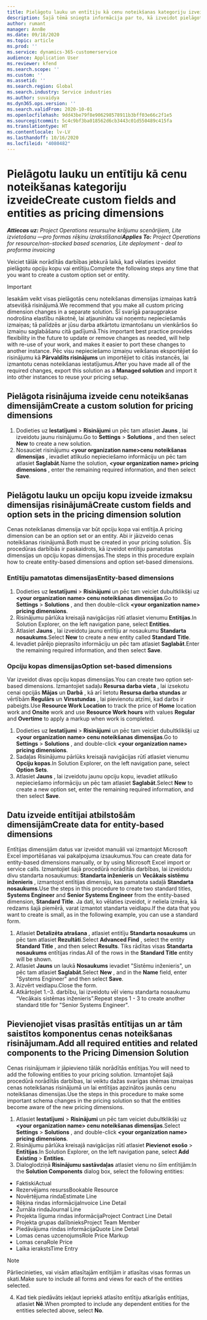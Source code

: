 ```yaml
---
title: Pielāgotu lauku un entītiju kā cenu noteikšanas kategoriju izveide
description: Šajā tēmā sniegta informācija par to, kā izveidot pielāgotas opciju kopas vai entitījas.
author: rumant
manager: AnnBe
ms.date: 09/18/2020
ms.topic: article
ms.prod: ''
ms.service: dynamics-365-customerservice
audience: Application User
ms.reviewer: kfend
ms.search.scope: ''
ms.custom: ''
ms.assetid: ''
ms.search.region: Global
ms.search.industry: Service industries
ms.author: suvaidya
ms.dyn365.ops.version: ''
ms.search.validFrom: 2020-10-01
ms.openlocfilehash: 9dd43be79f8e906298578911b3bff03e66c2f1e5
ms.sourcegitcommit: 5c4c9bf3ba018562d6cb3443c01d550489c415fa
ms.translationtype: HT
ms.contentlocale: lv-LV
ms.lasthandoff: 10/16/2020
ms.locfileid: "4080482"
---
```

# <a name="create-custom-fields-and-entities-as-pricing-dimensions"></a><span data-ttu-id="38679-103">Pielāgotu lauku un entītiju kā cenu noteikšanas kategoriju izveide</span><span class="sxs-lookup"><span data-stu-id="38679-103">Create custom fields and entities as pricing dimensions</span></span>

<span data-ttu-id="38679-104">_**Attiecas uz:** Project Operations resursu/ne krājumu scenārijiem, Lite izvietošanu —pro formas rēķinu izrakstīšanai_</span><span class="sxs-lookup"><span data-stu-id="38679-104">_**Applies To:** Project Operations for resource/non-stocked based scenarios, Lite deployment - deal to proforma invoicing_</span></span>

<span data-ttu-id="38679-105">Veiciet tālāk norādītās darbības jebkurā laikā, kad vēlaties izveidot pielāgotu opciju kopu vai entītiju.</span><span class="sxs-lookup"><span data-stu-id="38679-105">Complete the following steps any time that you want to create a custom option set or entity.</span></span>

> [!IMPORTANT]
> <span data-ttu-id="38679-106">Iesakām veikt visas pielāgotās cenu noteikšanas dimensijas izmaiņas katrā atsevišķā risinājumā.</span><span class="sxs-lookup"><span data-stu-id="38679-106">We recommend that you make all custom pricing dimension changes in a separate solution.</span></span> <span data-ttu-id="38679-107">Šī svarīgā paraugprakse nodrošina elastību nākotnē, lai atjauninātu vai noņemtu nepieciešamās izmaiņas; tā palīdzēs ar jūsu darba atkārtotu izmantošanu un vienkāršos šo izmaiņu saglabāšanu citā gadījumā.</span><span class="sxs-lookup"><span data-stu-id="38679-107">This important best practice provides flexibility in the future to update or remove changes as needed, will help with re-use of your work, and makes it easier to port these changes to another instance.</span></span> <span data-ttu-id="38679-108">Pēc visu nepieciešamo izmaiņu veikšanas eksportējiet šo risinājumu kā **Pārvaldīts risinājums** un importējiet to citās instancēs, lai izmantotu cenas noteikšanas iestatījumus.</span><span class="sxs-lookup"><span data-stu-id="38679-108">After you have made all of the required changes, export this solution as a **Managed solution** and import it into other instances to reuse your pricing setup.</span></span>


## <a name="create-a-custom-solution-for-pricing-dimensions"></a><span data-ttu-id="38679-109">Pielāgota risinājuma izveide cenu noteikšanas dimensijām</span><span class="sxs-lookup"><span data-stu-id="38679-109">Create a custom solution for pricing dimensions</span></span>
1. <span data-ttu-id="38679-110">Dodieties uz **Iestatījumi** > **Risinājumi** un pēc tam atlasiet **Jauns** , lai izveidotu jaunu risinājumu.</span><span class="sxs-lookup"><span data-stu-id="38679-110">Go to **Settings** > **Solutions** , and then select **New** to create a new solution.</span></span> 
2. <span data-ttu-id="38679-111">Nosauciet risinājumu **\<your organization name>cenu noteikšanas dimensijas** , ievadiet atlikušo nepieciešamo informāciju un pēc tam atlasiet **Saglabāt**.</span><span class="sxs-lookup"><span data-stu-id="38679-111">Name the solution, **\<your organization name> pricing dimensions** , enter the remaining required information, and then select **Save**.</span></span>
  
## <a name="create-custom-fields-and-option-sets-in-the-pricing-dimension-solution"></a><span data-ttu-id="38679-112">Pielāgotu lauku un opciju kopu izveide izmaksu dimensijas risinājumā</span><span class="sxs-lookup"><span data-stu-id="38679-112">Create custom fields and option sets in the pricing dimension solution</span></span>

<span data-ttu-id="38679-113">Cenas noteikšanas dimensija var būt opciju kopa vai entītija.</span><span class="sxs-lookup"><span data-stu-id="38679-113">A pricing dimension can be an option set or an entity.</span></span> <span data-ttu-id="38679-114">Abi ir jāizveido cenas noteikšanas risinājumā.</span><span class="sxs-lookup"><span data-stu-id="38679-114">Both must be created in your pricing solution.</span></span> <span data-ttu-id="38679-115">Šīs procedūras darbībās ir paskaidrots, kā izveidot entītiju pamatotas dimensijas un opciju kopas dimensijas.</span><span class="sxs-lookup"><span data-stu-id="38679-115">The steps in this procedure explain how to create entity-based dimensions and option set-based dimensions.</span></span>

### <a name="entity-based-dimensions"></a><span data-ttu-id="38679-116">Entītiju pamatotas dimensijas</span><span class="sxs-lookup"><span data-stu-id="38679-116">Entity-based dimensions</span></span>

1. <span data-ttu-id="38679-117">Dodieties uz **Iestatījumi** > **Risinājumi** un pēc tam veiciet dubultklikšķi uz **\<your organization name> cenu noteikšanas dimensijas**.</span><span class="sxs-lookup"><span data-stu-id="38679-117">Go to **Settings** > **Solutions** , and then double-click **\<your organization name> pricing dimensions**.</span></span>
2. <span data-ttu-id="38679-118">Risinājumu pārlūka kreisajā navigācijas rūtī atlasiet vienumu **Entītijas**.</span><span class="sxs-lookup"><span data-stu-id="38679-118">In Solution Explorer, on the left navigation pane, select **Entities**.</span></span>
3. <span data-ttu-id="38679-119">Atlasiet **Jauns** , lai izveidotu jaunu entītiju ar nosaukumu **Standarta nosaukums**.</span><span class="sxs-lookup"><span data-stu-id="38679-119">Select **New** to create a new entity called **Standard Title**.</span></span> 
4. <span data-ttu-id="38679-120">Ievadiet pārējo pieprasīto informāciju un pēc tam atlasiet **Saglabāt**.</span><span class="sxs-lookup"><span data-stu-id="38679-120">Enter the remaining required information, and then select **Save**.</span></span>


### <a name="option-set-based-dimensions"></a><span data-ttu-id="38679-121">Opciju kopas dimensijas</span><span class="sxs-lookup"><span data-stu-id="38679-121">Option set-based dimensions</span></span> 
<span data-ttu-id="38679-122">Var izveidot divas opciju kopas dimensijas.</span><span class="sxs-lookup"><span data-stu-id="38679-122">You can create two option set-based dimensions.</span></span> <span data-ttu-id="38679-123">Izmantojiet sadaļu **Resursa darba vieta** , lai izsekotu cenai opcijās **Mājas** un **Darbā** , kā arī lietotu **Resursa darba stundas** ar vērtībām **Regulārs** un **Virsstundas** , lai pievienotu atzīmi, kad darbs ir pabeigts.</span><span class="sxs-lookup"><span data-stu-id="38679-123">Use **Resource Work Location** to track the price of **Home** location work and **Onsite** work and use **Resource Work hours** with values **Regular** and **Overtime** to apply a markup when work is completed.</span></span>


1. <span data-ttu-id="38679-124">Dodieties uz **Iestatījumi** > **Risinājumi** un pēc tam veiciet dubultklikšķi uz **\<your organization name> cenu noteikšanas dimensijas**.</span><span class="sxs-lookup"><span data-stu-id="38679-124">Go to **Settings** > **Solutions** , and double-click  **\<your organization name> pricing dimensions**.</span></span> 
2. <span data-ttu-id="38679-125">Sadaļas Risinājumu pārlūks kreisajā navigācijas rūtī atlasiet vienumu **Opciju kopas**.</span><span class="sxs-lookup"><span data-stu-id="38679-125">In Solution Explorer, on the left navigation pane, select  **Option Sets**.</span></span> 
3. <span data-ttu-id="38679-126">Atlasiet **Jauns** , lai izveidotu jaunu opciju kopu, ievadiet atlikušo nepieciešamo informāciju un pēc tam atlasiet **Saglabāt**.</span><span class="sxs-lookup"><span data-stu-id="38679-126">Select **New** to create a new option set, enter the remaining required information, and then select **Save**.</span></span>

## <a name="create-data-for-entity-based-dimensions"></a><span data-ttu-id="38679-127">Datu izveide entītijai atbilstošām dimensijām</span><span class="sxs-lookup"><span data-stu-id="38679-127">Create data for entity-based dimensions</span></span>

<span data-ttu-id="38679-128">Entītijas dimensijām datus var izveidot manuāli vai izmantojot Microsoft Excel importēšanas vai pakalpojuma izsaukumus.</span><span class="sxs-lookup"><span data-stu-id="38679-128">You can create data for entity-based dimensions manually, or by using Microsoft Excel import or service calls.</span></span> <span data-ttu-id="38679-129">Izmantojiet šajā procedūrā norādītās darbības, lai izveidotu divu standarta nosaukumus: **Standarta inženieris** un **Vecākais sistēmu inženieris** , izmantojot entītijas dimensiju, kas pamatota sadaļā **Standarta nosaukums**.</span><span class="sxs-lookup"><span data-stu-id="38679-129">Use the steps in this procedure to create two standard titles, **Systems Engineer** and **Senior Systems Engineer** from the entity-based dimension, **Standard Title**.</span></span> <span data-ttu-id="38679-130">Ja dati, ko vēlaties izveidot, ir neliela izmēra, kā redzams šajā piemērā, varat izmantot standarta veidlapu.</span><span class="sxs-lookup"><span data-stu-id="38679-130">If the data that you want to create is small, as in the following example, you can use a standard form.</span></span>

1. <span data-ttu-id="38679-131">Atlasiet **Detalizēta atrašana** , atlasiet entitīju **Standarta nosaukums** un pēc tam atlasiet **Rezultāti**.</span><span class="sxs-lookup"><span data-stu-id="38679-131">Select **Advanced Find** , select the entity **Standard Title** , and then select **Results**.</span></span> <span data-ttu-id="38679-132">Tiks rādītas visas **Standarta nosaukums** entītijas rindas.</span><span class="sxs-lookup"><span data-stu-id="38679-132">All of the rows in the **Standard Title** entity will be shown.</span></span>
2. <span data-ttu-id="38679-133">Atlasiet **Jauns** un laukā **Nosaukums** ievadiet "Sistēmu inženieris", un pēc tam atlasiet **Saglabāt**.</span><span class="sxs-lookup"><span data-stu-id="38679-133">Select **New** , and in the **Name** field, enter "Systems Engineer" and then select **Save**.</span></span>
3. <span data-ttu-id="38679-134">Aizvērt veidlapu.</span><span class="sxs-lookup"><span data-stu-id="38679-134">Close the form.</span></span> 
4. <span data-ttu-id="38679-135">Atkārtojiet 1.–3. darbību, lai izveidotu vēl vienu standarta nosaukumu “Vecākais sistēmas inženieris”.</span><span class="sxs-lookup"><span data-stu-id="38679-135">Repeat steps 1 - 3 to create another standard title for "Senior Systems Engineer".</span></span>

## <a name="add-all-required-entities-and-related-components-to-the-pricing-dimension-solution"></a><span data-ttu-id="38679-136">Pievienojiet visas prasītās entītijas un ar tām saistītos komponentus cenas noteikšanas risinājumam.</span><span class="sxs-lookup"><span data-stu-id="38679-136">Add all required entities and related components to the Pricing Dimension Solution</span></span>
<span data-ttu-id="38679-137">Cenas risinājumam ir jāpievieno tālāk norādītās entītijas.</span><span class="sxs-lookup"><span data-stu-id="38679-137">You will need to add the following entities to your pricing solution.</span></span> <span data-ttu-id="38679-138">Izmantojiet šajā procedūrā norādītās darbības, lai veiktu dažas svarīgas shēmas izmaiņas cenas noteikšanas risinājumā un lai entītijas apzinātos jaunās cenu noteikšanas dimensijas.</span><span class="sxs-lookup"><span data-stu-id="38679-138">Use the steps in this procedure to make some important schema changes in the pricing solution so that the entities become aware of the new pricing dimensions.</span></span>

1. <span data-ttu-id="38679-139">Atlasiet **Iestatījumi** > **Risinājumi** un pēc tam veiciet dubultklikšķi uz **\<your organization name> cenu noteikšanas dimensijas**.</span><span class="sxs-lookup"><span data-stu-id="38679-139">Select **Settings** > **Solutions** , and double-click **\<your organization name> pricing dimensions**.</span></span> 
2. <span data-ttu-id="38679-140">Risinājumu pārlūka kreisajā navigācijas rūtī atlasiet **Pievienot esošo** > **Entītijas**.</span><span class="sxs-lookup"><span data-stu-id="38679-140">In Solution Explorer, on the left navigation pane, select **Add Existing** > **Entities**.</span></span>
3. <span data-ttu-id="38679-141">Dialoglodziņā **Risinājumu sastāvdaļas** atlasiet vienu no šīm entītijām:</span><span class="sxs-lookup"><span data-stu-id="38679-141">In the **Solution Components** dialog box, select the following entities:</span></span>

  - <span data-ttu-id="38679-142">Faktiski</span><span class="sxs-lookup"><span data-stu-id="38679-142">Actual</span></span>
  - <span data-ttu-id="38679-143">Rezervējams resurss</span><span class="sxs-lookup"><span data-stu-id="38679-143">Bookable Resource</span></span>
  - <span data-ttu-id="38679-144">Novērtējuma rinda</span><span class="sxs-lookup"><span data-stu-id="38679-144">Estimate Line</span></span>
  - <span data-ttu-id="38679-145">Rēķina rindas informācija</span><span class="sxs-lookup"><span data-stu-id="38679-145">Invoice Line Detail</span></span>
  - <span data-ttu-id="38679-146">Žurnāla rinda</span><span class="sxs-lookup"><span data-stu-id="38679-146">Journal Line</span></span>
  - <span data-ttu-id="38679-147">Projekta līguma rindas informācija</span><span class="sxs-lookup"><span data-stu-id="38679-147">Project Contract Line Detail</span></span>
  - <span data-ttu-id="38679-148">Projekta grupas dalībnieks</span><span class="sxs-lookup"><span data-stu-id="38679-148">Project Team Member</span></span>
  - <span data-ttu-id="38679-149">Piedāvājuma rindas informācija</span><span class="sxs-lookup"><span data-stu-id="38679-149">Quote Line Detail</span></span>
  - <span data-ttu-id="38679-150">Lomas cenas uzcenojums</span><span class="sxs-lookup"><span data-stu-id="38679-150">Role Price Markup</span></span>
  - <span data-ttu-id="38679-151">Lomas cena</span><span class="sxs-lookup"><span data-stu-id="38679-151">Role Price</span></span> 
  - <span data-ttu-id="38679-152">Laika ieraksts</span><span class="sxs-lookup"><span data-stu-id="38679-152">Time Entry</span></span> 


> [!NOTE]
> <span data-ttu-id="38679-153">Pārliecinieties, vai visām atlasītajām entītijām ir atlasītas visas formas un skati.</span><span class="sxs-lookup"><span data-stu-id="38679-153">Make sure to include all forms and views for each of the entities selected.</span></span>

4. <span data-ttu-id="38679-154">Kad tiek piedāvāts iekļaut iepriekš atlasīto entītiju atkarīgās entītijas, atlasiet **Nē**.</span><span class="sxs-lookup"><span data-stu-id="38679-154">When prompted to include any dependent entities for the entities selected above, select **No**.</span></span>

